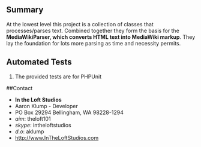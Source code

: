 ## Summary
At the lowest level this project is a collection of classes that processes/parses text.  Combined together they form the basis for the **MediaWikiParser, which converts HTML text into MediaWiki markup**.  They lay the foundation for lots more parsing as time and necessity permits.

## Automated Tests
1. The provided tests are for PHPUnit

##Contact
* **In the Loft Studios**
* Aaron Klump - Developer
* PO Box 29294 Bellingham, WA 98228-1294
* _aim_: theloft101
* _skype_: intheloftstudios
* _d.o_: aklump
* <http://www.InTheLoftStudios.com>